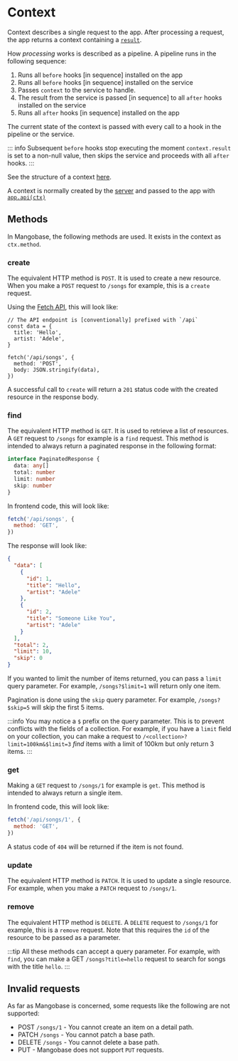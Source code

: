 # Context

Context describes a single request to the app. After processing a request, the app returns a context containing a [`result`](/api/base/Context#result).

How _processing_ works is described as a pipeline. A pipeline runs in the following sequence:

1. Runs all `before` hooks [in sequence] installed on the app
1. Runs all `before` hooks [in sequence] installed on the service
1. Passes `context` to the service to handle.
1. The result from the service is passed [in sequence] to all `after` hooks installed on the service
1. Runs all `after` hooks [in sequence] installed on the app

The current state of the context is passed with every call to a hook in the pipeline or the service.

::: info
Subsequent `before` hooks stop executing the moment `context.result` is set to a non-null value, then skips the service and proceeds with all `after` hooks.
:::

See the structure of a context [here](/api/base/Context).

A context is normally created by the [server](/guide/server-adapters) and passed to the app with [`app.api(ctx)`](/api/base/App#api)

## Methods

In Mangobase, the following methods are used. It exists in the context as `ctx.method`.

### create

The equivalent HTTP method is `POST`. It is used to create a new resource. When you make a `POST` request to `/songs` for example, this is a `create` request.

Using the [Fetch API](https://developer.mozilla.org/en-US/docs/Web/API/Fetch_API), this will look like:

```javascript{7}
// The API endpoint is [conventionally] prefixed with `/api`
const data = {
  title: 'Hello',
  artist: 'Adele',
}

fetch('/api/songs', {
  method: 'POST',
  body: JSON.stringify(data),
})
```

A successful call to `create` will return a `201` status code with the created resource in the response body.

### find

The equivalent HTTP method is `GET`. It is used to retrieve a list of resources. A `GET` request to `/songs` for example is a `find` request. This method is intended to always return a paginated response in the following format:

```typescript
interface PaginatedResponse {
  data: any[]
  total: number
  limit: number
  skip: number
}
```

In frontend code, this will look like:

```javascript
fetch('/api/songs', {
  method: 'GET',
})
```

The response will look like:

```json
{
  "data": [
    {
      "id": 1,
      "title": "Hello",
      "artist": "Adele"
    },
    {
      "id": 2,
      "title": "Someone Like You",
      "artist": "Adele"
    }
  ],
  "total": 2,
  "limit": 10,
  "skip": 0
}
```

If you wanted to limit the number of items returned, you can pass a `limit` query parameter. For example, `/songs?$limit=1` will return only one item.

Pagination is done using the `skip` query parameter. For example, `/songs?$skip=5` will skip the first 5 items.

:::info
You may notice a `$` prefix on the query parameter. This is to prevent conflicts with the fields of a collection. For example, if you have a `limit` field on your collection, you can make a request to `/<collection>?limit=100km&$limit=3` _find_ items with a limit of 100km but only return 3 items.
:::

### get

Making a `GET` request to `/songs/1` for example is `get`. This method is intended to always return a single item.

In frontend code, this will look like:

```javascript
fetch('/api/songs/1', {
  method: 'GET',
})
```

A status code of `404` will be returned if the item is not found.

### update

The equivalent HTTP method is `PATCH`. It is used to update a single resource. For example, when you make a `PATCH` request to `/songs/1`.

### remove

The equivalent HTTP method is `DELETE`. A `DELETE` request to `/songs/1` for example, this is a `remove` request. Note that this requires the `id` of the resource to be passed as a parameter.

:::tip
All these methods can accept a query parameter. For example, with `find`, you can make a GET `/songs?title=hello` request to search for songs with the title `hello`.
:::

## Invalid requests

As far as Mangobase is concerned, some requests like the following are not supported:

- POST `/songs/1` - You cannot create an item on a detail path.
- PATCH `/songs` - You cannot patch a base path.
- DELETE `/songs` - You cannot delete a base path.
- PUT - Mangobase does not support `PUT` requests.
